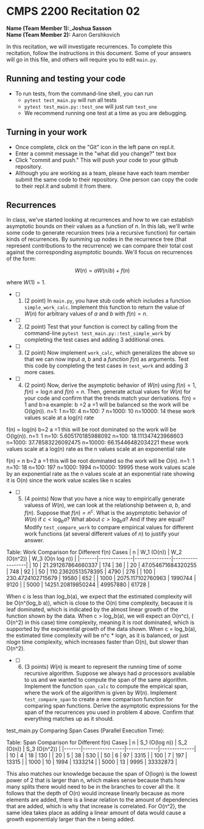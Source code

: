 # CMPS 2200  Recitation 02

**Name (Team Member 1):**_____________Joshua Sasson____________  
**Name (Team Member 2):** Aaron Gershkovich

In this recitation, we will investigate recurrences. 
To complete this recitation, follow the instructions in this document. Some of your answers will go in this file, and others will require you to edit `main.py`.



## Running and testing your code
- To run tests, from the command-line shell, you can run
  + `pytest test_main.py` will run all tests
  + `pytest test_main.py::test_one` will just run `test_one`
  + We recommend running one test at a time as you are debugging.

## Turning in your work

- Once complete, click on the "Git" icon in the left pane on repl.it.
- Enter a commit message in the "what did you change?" text box
- Click "commit and push." This will push your code to your github repository.
- Although you are working as a team, please have each team member submit the same code to their repository. One person can copy the code to their repl.it and submit it from there.

## Recurrences

In class, we've started looking at recurrences and how to we can establish asymptotic bounds on their values as a function of $n$. In this lab, we'll write some code to generate recursion trees (via a recursive function) for certain kinds of recurrences. By summing up nodes in the recurrence tree (that represent contributions to the recurrence) we can compare their total cost against the corresponding asymptotic bounds. We'll focus on  recurrences of the form:

$$ W(n) = aW(n/b) + f(n) $$

where $W(1) = 1$.

- [ ] 1. (2 point) In `main.py`, you have stub code which includes a function `simple_work_calc`. Implement this function to return the value of $W(n)$ for arbitrary values of $a$ and $b$ with $f(n)=n$.

- [ ] 2. (2 point) Test that your function is correct by calling from the command-line `pytest test_main.py::test_simple_work` by completing the test cases and adding 3 additional ones.

- [ ] 3. (2 point) Now implement `work_calc`, which generalizes the above so that we can now input $a$, $b$ and a *function* $f(n)$ as arguments. Test this code by completing the test cases in `test_work` and adding 3 more cases.

- [ ] 4. (2 point) Now, derive the asymptotic behavior of $W(n)$ using $f(n) = 1$, $f(n) = \log n$ and $f(n) = n$. Then, generate actual values for $W(n)$ for your code and confirm that the trends match your derivations.
f(n) = 1 and b>a example: b =2 a =1 will be balanced so the work will be O(lg(n)). 
n=1: 1
n=10: 4
n=100: 7
n=1000: 10
n=10000: 14
these work values scale at a log(n) rate 

f(n) = log(n) b=2 a =1 this will be root dominated so the work will be O(lg(n)). 
n=1: 1
n=10: 5.605170185988092
n=100: 18.111347423968603
n=1000: 37.78583226092475
n=10000: 66.15446482034221
these work values scale at a log(n) rate as the n values scale at an exponential rate 

f(n) = n b=2 a =1 this will be root dominated so the work will be O(n).
n=1: 1
n=10: 18
n=100: 197
n=1000: 1994
n=10000: 19995
these work values scale by an exponential rate as the n values scale at an exponential rate showing it is O(n) 
since the work value scales like n scales


- [ ] 5. (4 points) Now that you have a nice way to empirically generate valuess of $W(n)$, we can look at the relationship between $a$, $b$, and $f(n)$. Suppose that $f(n) = n^c$. What is the asypmptotic behavior of $W(n)$ if $c < \log_b a$? What about $c > \log_b a$? And if they are equal? Modify `test_compare_work` to compare empirical values for different work functions (at several different values of $n$) to justify your answer. 

Table: Work Comparison for Different f(n) Cases
|   n   |  W_1 (O(n))  |  W_2 (O(n^2))  |  W_3 (O(n log n))  |
|-------|--------------|---------------|------------------|
|     10 | 21.291267864660337 |           174 |               36 |
|     20 | 47.054671684320255 |           748 |               92 |
|     50 | 110.23620513578395 |          4790 |              276 |
|    100 | 230.4724102715679 |         19580 |              652 |
|   1000 | 2075.117102760963 |       1990744 |             9120 |
|   5000 | 14251.20819850244 |      49957880 |            61728 |

When c is less than log_b(a), we expect that the estimated complexity will be O(n^(log_b a)), which is close to the O(n) time complexity, because it is leaf dominated, which is indicated by the almost linear growth of the function shown by the data. When c > log_b(a), we will expect an O(n^c), ( O(n^2) in this case) time complexity, meaning it is root dominated, which is supported by the exponential growth of the data shown. When c = log_b(a), the estimated time complexity will be n^c * logn, as it is balanced, or just nlogn time complexity, which increases faster than O(n), but slower than O(n^2).

- [ ] 6. (3 points) $W(n)$ is meant to represent the running time of some recursive algorithm. Suppose we always had $a$ processors available to us and we wanted to compute the span of the same algorithm. Implement the function `span_calc` to compute the empirical span, where the work of the algorithm is given by $W(n)$. Implement `test_compare_span` to create a new comparison function for comparing span functions. Derive the asymptotic expressions for the span of the recurrences you used in problem 4 above. Confirm that everything matches up as it should. 

test_main.py 
Comparing Span Cases (Parallel Execution Time):

Table: Span Comparison for Different f(n) Cases
|   n   |  S_1 (O(log n))  |  S_2 (O(n))  |  S_3 (O(n^2))  |
|-------|-----------------|-------------|--------------|
|     10 |               4 |          18 |           130 |
|     20 |               5 |          38 |           530 |
|     50 |               6 |          97 |          3315 |
|    100 |               7 |         197 |         13315 |
|   1000 |              10 |        1994 |       1333214 |
|   5000 |              13 |        9995 |      33332873 |

This also matches our knowledge because the span of O(logn) is the lowest power of 2 that is larger than n, which makes sense because thats how many splits there would need to be in the branches to cover all the. It follows that the depth of O(n) would increase linearly because as more elements are added, there is a linear relation to the amount of dependencies that are added, which is why that increase is correlated. For O(n^2), the same idea takes place as adding a linear amount of data would cause a growth exponentialy larger than the n being added.